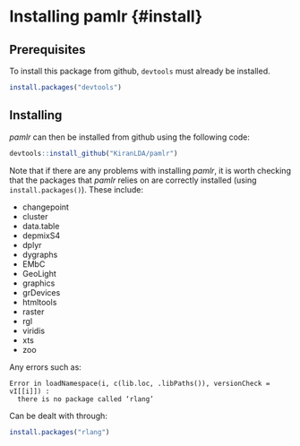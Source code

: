 # Installing pamlr {#install}


## Prerequisites

To install this package from github, `devtools` must already be installed.


``` r
install.packages("devtools")
```

## Installing


_pamlr_ can then be installed from github using the following code:


``` r
devtools::install_github("KiranLDA/pamlr")
```


Note that if there are any problems with installing _pamlr_, it is worth checking that the packages that _pamlr_ relies on are correctly installed (using `install.packages()`). These include:

* changepoint 
* cluster 
* data.table
* depmixS4 
* dplyr
* dygraphs 
* EMbC 
* GeoLight 
* graphics 
* grDevices 
* htmltools 
* raster
* rgl 
* viridis
* xts
* zoo

Any errors such as: 

```
Error in loadNamespace(i, c(lib.loc, .libPaths()), versionCheck = vI[[i]]) : 
  there is no package called ‘rlang’
```
Can be dealt with through:


``` r
install.packages("rlang")
```

